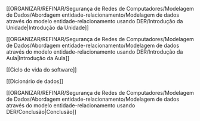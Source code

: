 [[ORGANIZAR/REFINAR/Segurança de Redes de Computadores/Modelagem de Dados/Abordagem entidade-relacionamento/Modelagem de dados através do modelo entidade-relacionamento usando DER/Introdução da Unidade|Introdução da Unidade]]

[[ORGANIZAR/REFINAR/Segurança de Redes de Computadores/Modelagem de Dados/Abordagem entidade-relacionamento/Modelagem de dados através do modelo entidade-relacionamento usando DER/Introdução da Aula|Introdução da Aula]]

[[Ciclo de vida do software]]

[[Dicionário de dados]]

[[ORGANIZAR/REFINAR/Segurança de Redes de Computadores/Modelagem de Dados/Abordagem entidade-relacionamento/Modelagem de dados através do modelo entidade-relacionamento usando DER/Conclusão|Conclusão]]